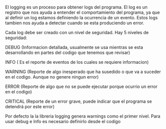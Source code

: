 El logging es un proceso para obtener logs del programa.
El log es un registro que nos ayuda a entender el comportamiento del programa, ya que al definir un log estamos definiendo la ocurrencia de un evento.
Estos logs tambien nos ayuda a detectar cuando se esta produciendo un error.

Cada log debe ser creado con un nivel de seguridad.
Hay 5 niveles de seguridad:

DEBUG (Informacion detallada, usualmente se usa mientras se esta desarrollando en partes del codigo que tenemos que revisar)

INFO ( Es el reporte de eventos de los cuales se requiere informacion)

WARNING (Reporte de algo inesperado que ha susedido o que va a suceder en el codigo. Aunque no genere ningun error)

ERROR (Reporte de algo que no se puede ejecutar porque ocurrio un error en el codigo)

CRITICAL (Reporte de un error grave, puede indicar que el programa se detendrá por este error)


Por defecto la la libreria logging genera warnings como el primer nivel. Para usar debug e Info es necesario definirlo desde el codigo